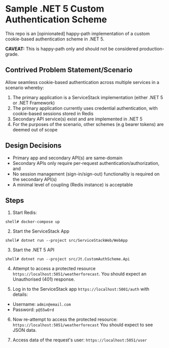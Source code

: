 # Sample .NET 5 Custom Authentication Scheme
This repo is an [opinionated] happy-path implementation of a custom cookie-based authentication scheme in .NET 5.

**CAVEAT:** This is happy-path only and should not be considered production-grade.

## Contrived Problem Statement/Scenario
Allow seamless cookie-based authentication across multiple services in a scenario whereby:
1. The primary application is a ServiceStack implementation (either .NET 5 or .NET Framework)
2. The primary application currently uses credential authentication, with cookie-based sessions stored in Redis
3. Secondary API service(s) exist and are implemented in .NET 5
4. For the purposes of the scenario, other schemes (e.g bearer tokens) are deemed out of scope

## Design Decisions
* Primary app and secondary API(s) are same-domain
* Secondary APIs only require per-request authentication/authorization, and
* No session management (sign-in/sign-out) functionaltiy is required on the secondary API(s)
* A minimal level of coupling (Redis instance) is acceptable


## Steps ##
1. Start Redis:
```
shell# docker-compose up
```

2. Start the ServiceStack App
```
shell# dotnet run --project src/ServiceStackWeb/WebApp
```

3. Start the .NET 5 API
```
shell# dotnet run --project src/Jt.CustomAuthScheme.Api
```

4. Attempt to access a protected resource `https://localhost:5051/weatherforecast`.
You should expect an Unauthorised (401) response.

5. Log in to the ServiceStack app `https://localhost:5001/auth` with details:
* Username: `admin@email.com`
* Password: `p@55wOrd`

6. Now re-attempt to access the protected resource: `https://localhost:5051/weatherforecast`
You should expect to see JSON data.

7. Access data of the request's user: `https://localhost:5051/user`